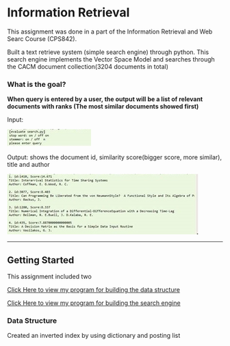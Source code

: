 # Information Retrieval

This assignment was done in a part of the Information Retrieval and Web Searc Course (CPS842).

Built a text retrieve system (simple search engine) through python. This search engine implements the Vector Space Model and searches through the CACM document collection(3204 documents in total)

### What is the goal?
**When query is entered by a user, the output will be a list of relevant documents with ranks (The most similar documents showed first)**

Input:

![alt text](https://github.com/wing9413/Python_InformationRetrieval/blob/master/Pictures/input.jpg)

Output: shows the document id, similarity score(bigger score, more similar), title and author

![alt text](https://github.com/wing9413/Python_InformationRetrieval/blob/master/Pictures/output.jpg)

---------------------------------------------------

## Getting Started

This assignment included two


[Click Here to view my program for building the data structure](https://github.com/wing9413/Python_InformationRetrieval/blob/master/MyProject/invert.py)

[Click Here to view my program for building the search engine](https://github.com/wing9413/Python_InformationRetrieval/blob/master/MyProject/seach.py)


### Data Structure

Created an inverted index by using dictionary and posting list





